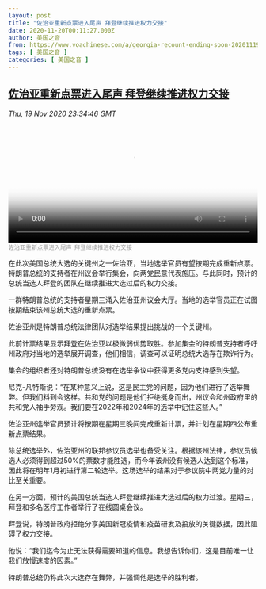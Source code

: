 ```yaml
---
layout: post
title: "佐治亚重新点票进入尾声 拜登继续推进权力交接"
date: 2020-11-20T00:11:27.000Z
author: 美国之音
from: https://www.voachinese.com/a/georgia-recount-ending-soon-20201119/5669454.html
tags: [ 美国之音 ]
categories: [ 美国之音 ]
---
```

<!--1605831087000-->
[佐治亚重新点票进入尾声 拜登继续推进权力交接](https://www.voachinese.com/a/georgia-recount-ending-soon-20201119/5669454.html)
------

<div>
<div><i>Thu, 19 Nov 2020 23:34:46 GMT</i></div><video poster="https://images.weserv.nl?url=gdb.voanews.com/93536225-92dc-42e1-9711-7e79710b22a1_tv_r1_s_w900.jpg" src="https://av.voanews.com/Videoroot/Pangeavideo/2020/11/9/93/93536225-92dc-42e1-9711-7e79710b22a1_240p.mp4" style="width:100%" controls></video><div><small style="color: #999;">佐治亚重新点票进入尾声  拜登继续推进权力交接</small></div><p>在此次美国总统大选的关键州之一佐治亚，当地选举官员有望按期完成重新点票。特朗普总统的支持者在州议会举行集会，向两党民意代表施压。与此同时，预计的总统当选人拜登的团队在继续推进大选过后的权力交接。</p><p>一群特朗普总统的支持者星期三涌入佐治亚州议会大厅。当地的选举官员正在试图按期结束该州总统大选的重新点票。</p><p>佐治亚州是特朗普总统法律团队对选举结果提出挑战的一个关键州。</p><p>此前计票结果显示拜登在佐治亚以极微弱优势取胜。参加集会的特朗普支持者呼吁州政府对当地的选举展开调查，他们相信，调查可以证明总统大选存在欺诈行为。</p><p>集会的组织者还对特朗普总统没有在选举争议中获得更多党内支持感到失望。</p><p>尼克-凡特斯说：“在某种意义上说，这是民主党的问题，因为他们进行了选举舞弊。但我们料到会这样。共和党的问题是他们拒绝挺身而出，州议会和州政府里的共和党人袖手旁观。我们要在2022年和2024年的选举中记住这些人。”</p><p>佐治亚州选举官员预计将按期在星期三晚间完成重新计票，并计划在星期四公布重新点票结果。</p><p>除总统选举外，佐治亚州的联邦参议员选举也备受关注。根据该州法律，参议员候选人必须得到超过50%的票数才能胜选，而今年该州没有候选人达到这个标准，因此将在明年1月初进行第二轮选举。这场选举的结果对于参议院中两党力量的对比至关重要。</p><p>在另一方面，预计的美国总统当选人拜登继续推进大选过后的权力过渡。星期三，拜登和多名医疗工作者举行了在线圆桌会议。</p><p>拜登说，特朗普政府拒绝分享美国新冠疫情和疫苗研发及投放的关键数据，因此阻碍了权力交接。</p><p>他说：“我们迄今为止无法获得需要知道的信息。我想告诉你们，这是目前唯一让我们放慢速度的因素。”</p><p>特朗普总统仍称此次大选存在舞弊，并强调他是选举的胜利者。</p>
</div>
